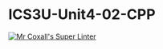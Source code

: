 # ICS3U-Unit4-02-CPP


[![Mr Coxall's Super Linter](https://github.com/marshall-demars/ICS3U-Unit4-02-CPP/workflows/Mr%20Coxall's%20Super%20Linter/badge.svg)](https://github.com/marshall-demars/ICS3U-Unit4-02-CPP/actions/)
